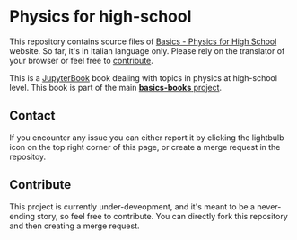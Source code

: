 # Physics for high-school
This repository contains source files of [Basics - Physics for High School](https://basics2022.github.io/bbooks-physics-hs) website. So far, it's in Italian language only. Please rely on the translator of your browser or feel free to [contribute](contribute).

This is a [JupyterBook](https://jupyterbook.org) book dealing with topics in physics at high-school level. This book is part of the main [**basics-books** project](https://basics2022.github.io/bbooks).

## Contact
If you encounter any issue you can either report it by clicking the lightbulb icon on the top right corner of this page, or create a merge request in the repositoy.

## Contribute
This project is currently under-deveopment, and it's meant to be a never-ending story, so feel free to contribute. You can directly fork this repository and then creating a merge request.

